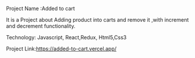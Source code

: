 Project Name :Added to cart

It is a Project about Adding product into carts and remove it ,with increment and decrement functionality.

Technology: Javascript, React,Redux, Html5,Css3

Project Link:https://added-to-cart.vercel.app/
